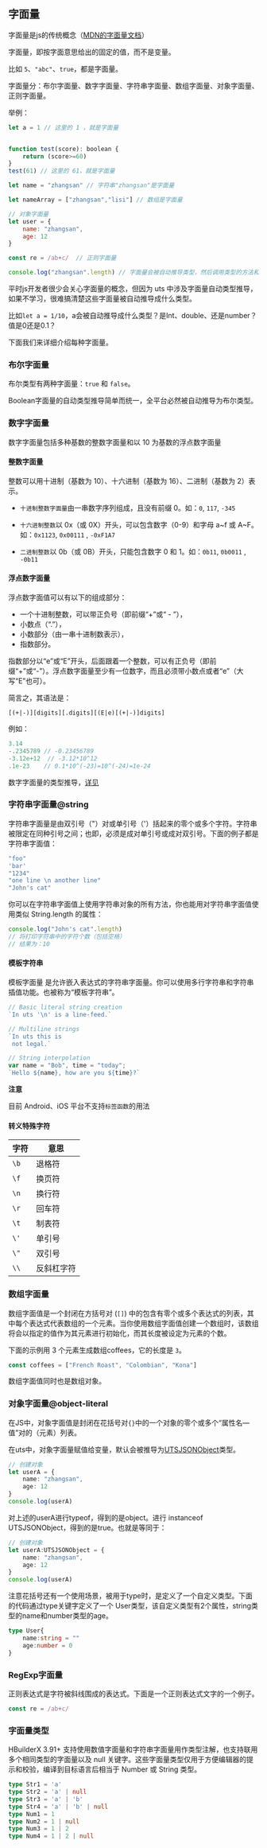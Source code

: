 ## 字面量

字面量是js的传统概念（[MDN的字面量文档](https://developer.mozilla.org/zh-CN/docs/Web/JavaScript/Guide/Grammar_and_types#%E5%AD%97%E9%9D%A2%E9%87%8F)）

字面量，即按字面意思给出的固定的值，而不是变量。

比如 `5`、`"abc"`、`true`，都是字面量。

字面量分：布尔字面量、数字字面量、字符串字面量、数组字面量、对象字面量、正则字面量。

举例：

```js
let a = 1 // 这里的 1 ，就是字面量


function test(score): boolean {
	return (score>=60) 
}
test(61) // 这里的 61，就是字面量

let name = "zhangsan" // 字符串"zhangsan"是字面量

let nameArray = ["zhangsan","lisi"] // 数组是字面量

// 对象字面量
let user = {
	name: "zhangsan",
	age: 12
}

const re = /ab+c/  // 正则字面量

console.log("zhangsan".length) // 字面量会被自动推导类型，然后调用类型的方法和属性

```

平时js开发者很少会关心字面量的概念，但因为 uts 中涉及字面量自动类型推导，如果不学习，很难搞清楚这些字面量被自动推导成什么类型。

比如`let a = 1/10`，a会被自动推导成什么类型？是Int、double、还是number？值是0还是0.1？

下面我们来详细介绍每种字面量。


### 布尔字面量

布尔类型有两种字面量：`true` 和 `false`。

Boolean字面量的自动类型推导简单而统一，全平台必然被自动推导为布尔类型。


### 数字字面量

数字字面量包括多种基数的整数字面量和以 10 为基数的浮点数字面量


#### 整数字面量

整数可以用十进制（基数为 10）、十六进制（基数为 16）、二进制（基数为 2）表示。

- `十进制整数字面量`由一串数字序列组成，且没有前缀 0。如：`0`, `117`, `-345`

- `十六进制整数`以 0x（或 0X）开头，可以包含数字（0-9）和字母 a~f 或 A~F。如：`0x1123`, `0x00111` , `-0xF1A7`

- `二进制整数`以 0b（或 0B）开头，只能包含数字 0 和 1。如：`0b11`, `0b0011` , `-0b11`

#### 浮点数字面量

浮点数字面值可以有以下的组成部分：

- 一个十进制整数，可以带正负号（即前缀“+”或“ - ”），
- 小数点（“.”），
- 小数部分（由一串十进制数表示），
- 指数部分。

指数部分以“e”或“E”开头，后面跟着一个整数，可以有正负号（即前缀“+”或“-”）。浮点数字面量至少有一位数字，而且必须带小数点或者“e”（大写“E”也可）。

简言之，其语法是：

```
[(+|-)][digits][.digits][(E|e)[(+|-)]digits]
```

例如：

```ts
3.14
-.2345789 // -0.23456789
-3.12e+12  // -3.12*10^12
.1e-23    // 0.1*10^(-23)=10^(-24)=1e-24
```

数字字面量的类型推导，[详见](data-type.md#autotypefornumber)

### 字符串字面量@string

字符串字面量是由双引号（"）对或单引号（'）括起来的零个或多个字符。字符串被限定在同种引号之间；也即，必须是成对单引号或成对双引号。下面的例子都是字符串字面值：

```ts
"foo"
'bar'
"1234"
"one line \n another line"
"John's cat"
```

你可以在字符串字面值上使用字符串对象的所有方法，你也能用对字符串字面值使用类似 String.length 的属性：

```ts
console.log("John's cat".length)
// 将打印字符串中的字符个数（包括空格）
// 结果为：10
```

#### 模板字符串

模板字面量 是允许嵌入表达式的字符串字面量。你可以使用多行字符串和字符串插值功能。也被称为“模板字符串”。

```ts
// Basic literal string creation
`In uts '\n' is a line-feed.`

// Multiline strings
`In uts this is
 not legal.`

// String interpolation
var name = "Bob", time = "today";
`Hello ${name}, how are you ${time}?`
```

**注意**

目前 Android、iOS 平台不支持`标签函数`的用法

#### 转义特殊字符

|字符	|意思		|
|--		|--			|
|`\b`	|退格符		|
|`\f`	|换页符		|
|`\n`	|换行符		|
|`\r`	|回车符		|
|`\t`	|制表符		|
|`\'`	|单引号		|
|`\"`	|双引号		|
|`\\`	|反斜杠字符	|


### 数组字面量

数组字面值是一个封闭在方括号对 (`[]`) 中的包含有零个或多个表达式的列表，其中每个表达式代表数组的一个元素。当你使用数组字面值创建一个数组时，该数组将会以指定的值作为其元素进行初始化，而其长度被设定为元素的个数。

下面的示例用 3 个元素生成数组coffees，它的长度是 `3`。

```js
const coffees = ["French Roast", "Colombian", "Kona"]
```

数组字面值同时也是数组对象。


### 对象字面量@object-literal

在JS中，对象字面值是封闭在花括号对`{}`中的一个对象的零个或多个“属性名—值”对的（元素）列表。

在uts中，对象字面量赋值给变量，默认会被推导为[UTSJSONObject](data-type.md#utsjsonobject)类型。

```ts
// 创建对象
let userA = {
	name: "zhangsan",
	age: 12
}
console.log(userA)
```

对上述的userA进行typeof，得到的是object。进行 instanceof UTSJSONObject，得到的是true。也就是等同于：

```ts
// 创建对象
let userA:UTSJSONObject = {
	name: "zhangsan",
	age: 12
}
console.log(userA)
```

注意花括号还有一个使用场景，被用于type时，是定义了一个自定义类型。下面的代码通过type关键字定义了一个 User类型，该自定义类型有2个属性，string类型的name和number类型的age。
```ts
type User{
	name:string = ""
	age:number = 0
}
```

<!-- 
#### 如何使用对象字面量

在传统JS中，对象字面量的返回结果就是一个通用的object. 但是在 kotlin / swift 它是一个 支持下标访问，成员迭代等特性的看上去像是一个`object`的 `UTSJSONObject`实现。

我们可以使用下标、成员名称直接访问:
```js
let arrayObj = JSON.parse('["a","b","c"]')
console.log(arrayObj[0])

let userA = {
	name: "zhangsan",
	age: 12
}
console.log(user['name'])
```

也可以将其转换为Map对象，再实现遍历
```js
let userA = {
	name: "zhangsan",
	age: 12
}
let userMap = userA.toMap()
userMap.forEach(function(key:string,value:any){
    console.log(key)
    console.log(value)
})
```
 -->
### RegExp字面量

正则表达式是字符被斜线围成的表达式。下面是一个正则表达式文字的一个例子。

```ts
const re = /ab+c/
```

### 字面量类型

HBuilderX 3.91+ 支持使用数值字面量和字符串字面量用作类型注解，也支持联用多个相同类型的字面量以及 null 关键字。这些字面量类型仅用于方便编辑器的提示和校验，编译到目标语言后相当于 Number 或 String 类型。

```ts
type Str1 = 'a'
type Str2 = 'a' | null
type Str3 = 'a' | 'b'
type Str4 = 'a' | 'b' | null
type Num1 = 1
type Num2 = 1 | null
type Num3 = 1 | 2
type Num4 = 1 | 2 | null
```
